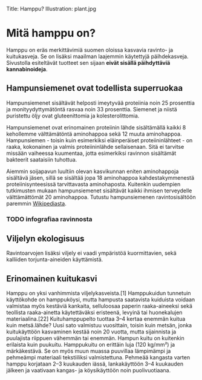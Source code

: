 Title: Hamppu?
Illustration: plant.jpg

# Mitä hamppu on?
Hamppu on eräs merkittävimiä suomen oloissa kasvavia ravinto- ja kuitukasveja. Se on lisäksi maailman laajemmin käytettyjä päihdekasveja. Sivustolla esiteltävät tuotteet sen sijaan **eivät sisällä päihdyttäviä kannabinoideja**. 


## Hampunsiemenet ovat todellista superruokaa
Hampunsiemenet sisältävät helposti imeytyvää proteiinia noin 25 prosenttia ja monityydyttymätöntä rasvaa noin 33 prosenttia. Siemenet ja niistä puristettu öljy ovat gluteenittomia ja kolesterolittomia. 

Hampunsiemenet ovat erinomainen proteiinin lähde sisältämällä kaikki 8 kehollemme välttämätöntä aminohappoa sekä 12 muuta aminohappoa. Hampunsiemen - toisin kuin esimerkiksi eläinperäiset proteiininlähteet - on raaka, kokonainen ja valmis proteiininlähde sellaisenaan. Sitä ei tarvitse missään vaiheessa kuumentaa, jotta esimerkiksi ravinnon sisältämät bakteerit saataisiin tuhottua.

Aiemmin soijapavun luultiin olevan kasvikunnan eniten aminohappoja sisältävä jäsen, sillä se sisältää jopa 18 aminohappoa kahdestakymmenestä proteiinisynteesissä tarvittavasta aminohaposta. Kuitenkin uudempien tutkimusten mukaan hampunsiemenet sisältävät kaikki ihmisen terveydelle välttämättömät 20 aminohappoa. Tutustu hampunsiemenen ravintosisältöön paremmin [Wikipediasta](https://fi.wikipedia.org/wiki/Hamppu#Hampunsiemenet_ja_siemenist.C3.A4_puristettava_.C3.B6ljy).

### TODO infografiaa ravinnosta

## Viljelyn ekologisuus

Ravintoarvojen lisäksi viljely ei vaadi ympäristöä kuormittavien, sekä kalliiden torjunta-aineiden käyttämistä.

## Erinomainen kuitukasvi
Hamppu on yksi vanhimmista viljelykasveista.[1] Hamppukuidun tunnetuin käyttökohde on hamppuköysi, mutta hampusta saatavista kuiduista voidaan valmistaa myös kestäviä kankaita, selluloosaa paperin raaka-aineeksi sekä teollista raaka-ainetta käytettäväksi eristeenä, levyinä tai huonekalujen materiaalina.[22]
Kuituhamppupelto tuottaa 3–4 kertaa enemmän kuitua kuin metsä.lähde? Uusi sato valmistuu vuosittain, toisin kuin metsän, jonka kuitukäyttöön kasvaminen kestää noin 20 vuotta, mutta sijainnista ja puulajista riippuen vähemmän tai enemmän. Hampun kuitu on kuitenkin erilaista kuin puukuitu.
Hamppukuitu on erittäin luja (120 kg/mm²) ja märkäkestävä. Se on myös muun muassa puuvillaa lämpimämpi ja pehmeämpi materiaali tekstiiliksi valmistettuna. Pehmeää kangasta varten hamppu korjataan 2–3 kuukauden iässä, lankakäyttöön 3–4 kuukauden jälkeen ja vaativaan kangas- ja köysikäyttöön noin puolivuotiaana.
